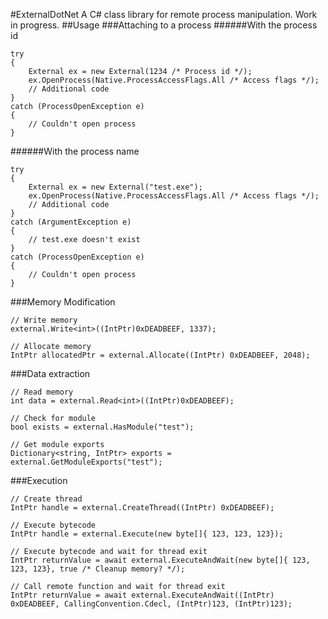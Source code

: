 ﻿#ExternalDotNet
A C# class library for remote process manipulation. Work in progress.
##Usage
###Attaching to a process
######With the process id
```CSharp
try
{
	External ex = new External(1234 /* Process id */);
	ex.OpenProcess(Native.ProcessAccessFlags.All /* Access flags */);
	// Additional code
}
catch (ProcessOpenException e)
{
	// Couldn't open process
}
```
######With the process name
```CSharp
try
{
	External ex = new External("test.exe");
	ex.OpenProcess(Native.ProcessAccessFlags.All /* Access flags */);
	// Additional code
}
catch (ArgumentException e)
{
	// test.exe doesn't exist
}
catch (ProcessOpenException e)
{
	// Couldn't open process
}
```

###Memory Modification
```CSharp
// Write memory
external.Write<int>((IntPtr)0xDEADBEEF, 1337);

// Allocate memory
IntPtr allocatedPtr = external.Allocate((IntPtr) 0xDEADBEEF, 2048);
```

###Data extraction
```CSharp
// Read memory
int data = external.Read<int>((IntPtr)0xDEADBEEF);

// Check for module
bool exists = external.HasModule("test");

// Get module exports
Dictionary<string, IntPtr> exports = external.GetModuleExports("test");
```

###Execution
```CSharp
// Create thread
IntPtr handle = external.CreateThread((IntPtr) 0xDEADBEEF);

// Execute bytecode
IntPtr handle = external.Execute(new byte[]{ 123, 123, 123});

// Execute bytecode and wait for thread exit
IntPtr returnValue = await external.ExecuteAndWait(new byte[]{ 123, 123, 123}, true /* Cleanup memory? */);

// Call remote function and wait for thread exit
IntPtr returnValue = await external.ExecuteAndWait((IntPtr) 0xDEADBEEF, CallingConvention.Cdecl, (IntPtr)123, (IntPtr)123);
```